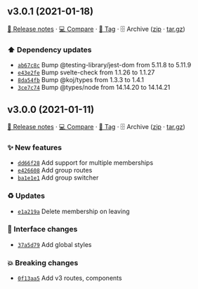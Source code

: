 ## v3.0.1 (2021-01-18)

[📝 Release notes](https://github.com/staart/ui/releases/tag/v3.0.1) · [💻 Compare](https://github.com/staart/ui/compare/v3.0.0...v3.0.1) · [🔖 Tag](https://github.com/staart/ui/tree/v3.0.1) · 🗄️ Archive ([zip](https://github.com/staart/ui/archive/v3.0.1.zip) · [tar.gz](https://github.com/staart/ui/archive/v3.0.1.tar.gz))

### ⬆️ Dependency updates

- [`ab67c8c`](https://github.com/staart/ui/commit/ab67c8c)  Bump @testing-library/jest-dom from 5.11.8 to 5.11.9
- [`e43e2fe`](https://github.com/staart/ui/commit/e43e2fe)  Bump svelte-check from 1.1.26 to 1.1.27
- [`8da54fb`](https://github.com/staart/ui/commit/8da54fb)  Bump @koj/types from 1.3.3 to 1.4.1
- [`3ce7c74`](https://github.com/staart/ui/commit/3ce7c74)  Bump @types/node from 14.14.20 to 14.14.21

## v3.0.0 (2021-01-11)

[📝 Release notes](https://github.com/staart/ui/releases/tag/v3.0.0) · [💻 Compare](https://github.com/staart/ui/compare/v2.65.66...v3.0.0) · [🔖 Tag](https://github.com/staart/ui/tree/v3.0.0) · 🗄️ Archive ([zip](https://github.com/staart/ui/archive/v3.0.0.zip) · [tar.gz](https://github.com/staart/ui/archive/v3.0.0.tar.gz))

### ✨ New features

- [`dd66f28`](https://github.com/staart/ui/commit/dd66f28)  Add support for multiple memberships
- [`e426608`](https://github.com/staart/ui/commit/e426608)  Add group routes
- [`ba1e1e1`](https://github.com/staart/ui/commit/ba1e1e1)  Add group switcher

### ♻️ Updates

- [`e1a219a`](https://github.com/staart/ui/commit/e1a219a)  Delete membership on leaving

### 💄 Interface changes

- [`37a5d79`](https://github.com/staart/ui/commit/37a5d79)  Add global styles

### 💥 Breaking changes

- [`0f13aa5`](https://github.com/staart/ui/commit/0f13aa5)  Add v3 routes, components
